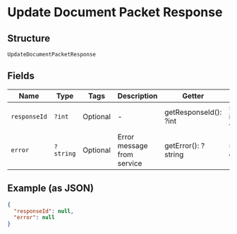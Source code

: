 
# Update Document Packet Response

## Structure

`UpdateDocumentPacketResponse`

## Fields

| Name | Type | Tags | Description | Getter | Setter |
|  --- | --- | --- | --- | --- | --- |
| `responseId` | `?int` | Optional | - | getResponseId(): ?int | setResponseId(?int responseId): void |
| `error` | `?string` | Optional | Error message from service | getError(): ?string | setError(?string error): void |

## Example (as JSON)

```json
{
  "responseId": null,
  "error": null
}
```

